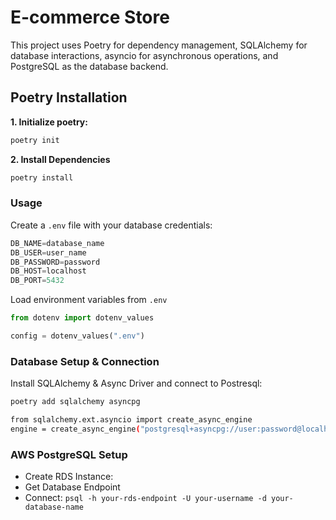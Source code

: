 # E-commerce Store

This project uses Poetry for dependency management, SQLAlchemy for database interactions, asyncio for asynchronous operations, and PostgreSQL as the database backend.

## Poetry Installation
**1. Initialize poetry:**
```bash
poetry init
```
**2. Install Dependencies**
```bash
poetry install
```

### Usage

Create a `.env` file with your database credentials:
```python
DB_NAME=database_name
DB_USER=user_name
DB_PASSWORD=password
DB_HOST=localhost
DB_PORT=5432
```
Load environment variables from `.env`

```python
from dotenv import dotenv_values

config = dotenv_values(".env") 
```

### Database Setup & Connection
Install SQLAlchemy & Async Driver and connect to Postresql:
```bash
poetry add sqlalchemy asyncpg

from sqlalchemy.ext.asyncio import create_async_engine
engine = create_async_engine("postgresql+asyncpg://user:password@localhost/db", echo=True)
```
### AWS PostgreSQL Setup
- Create RDS Instance:
- Get Database Endpoint
- Connect: ``` psql -h your-rds-endpoint -U your-username -d your-database-name ```


